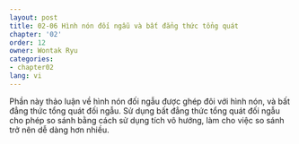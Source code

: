 ```yaml
---
layout: post
title: 02-06 Hình nón đối ngẫu và bất đẳng thức tổng quát
chapter: '02'
order: 12
owner: Wontak Ryu
categories:
- chapter02
lang: vi
---
```


Phần này thảo luận về hình nón đối ngẫu được ghép đôi với hình nón, và bất đẳng thức tổng quát đối ngẫu. Sử dụng bất đẳng thức tổng quát đối ngẫu cho phép so sánh bằng cách sử dụng tích vô hướng, làm cho việc so sánh trở nên dễ dàng hơn nhiều.